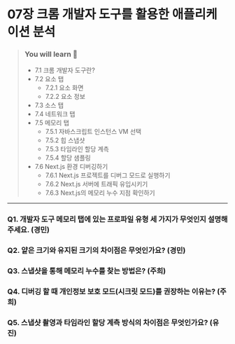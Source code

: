 # 07장 크롬 개발자 도구를 활용한 애플리케이션 분석

> ### You will learn 📝
>- 7.1 크롬 개발자 도구란?
>- 7.2 요소 탭
>   - 7.2.1 요소 화면
>   - 7.2.2 요소 정보 
>- 7.3 소스 탭
>- 7.4 네트워크 탭
>- 7.5 메모리 탭
>   - 7.5.1 자바스크립트 인스턴스 VM 선택
>   - 7.5.2 힙 스냅샷
>   - 7.5.3 타임라인 할당 계측
>   - 7.5.4 할당 샘플링
>- 7.6 Next.js 환경 디버깅하기
>   - 7.6.1 Next.js 프로젝트를 디버그 모드로 실행하기
>   - 7.6.2 Next.js 서버에 트래픽 유입시키기
>   - 7.6.3 Next.js의 메모리 누수 지점 확인하기

---

### Q1. 개발자 도구 메모리 탭에 있는 프로파일 유형 세 가지가 무엇인지 설명해주세요. (경민)

### Q2. 얕은 크기와 유지된 크기의 차이점은 무엇인가요? (경민)

### Q3. 스냅샷을 통해 메모리 누수를 찾는 방법은? (주희)

### Q4. 디버깅 할 때 개인정보 보호 모드(시크릿 모드)를 권장하는 이유는? (주희)

### Q5. 스냅샷 촬영과 타임라인 할당 계측 방식의 차이점은 무엇인가요? (유진)
